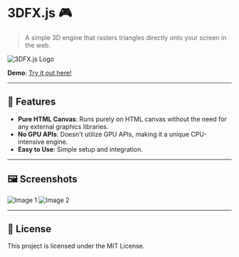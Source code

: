 # 3DFX.js 🎮

> A simple 3D engine that rasters triangles directly onto your screen in the web.

![3DFX.js Logo](path_to_your_logo.png) <!-- If you have a logo -->

**Demo**: [Try it out here!](https://ridhwan-mohamed.github.io/3DFX.js/)

---

## 🌟 Features

- **Pure HTML Canvas**: Runs purely on HTML canvas without the need for any external graphics libraries.
- **No GPU APIs**: Doesn't utilize GPU APIs, making it a unique CPU-intensive engine.
- **Easy to Use**: Simple setup and integration.

---

## 🖼️ Screenshots

![Image 1](path_to_image1.png)
![Image 2](path_to_image2.png)
<!-- Add more images as needed -->

---

## 📜 License
This project is licensed under the MIT License.
